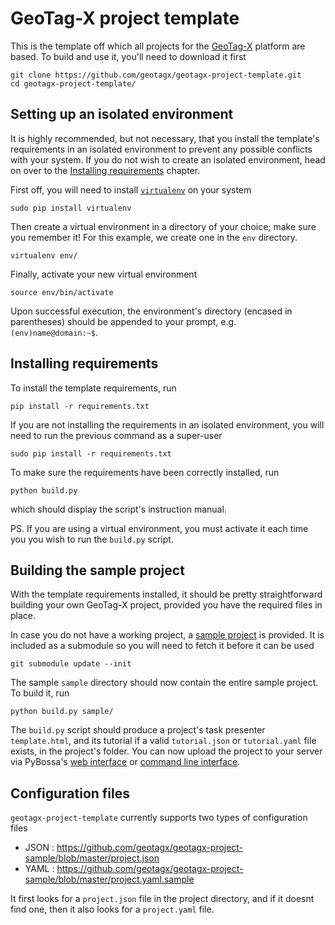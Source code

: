 GeoTag-X project template
=========================

This is the template off which all projects for the [GeoTag-X](http://geotagx.org) platform are based. To build and
use it, you'll need to download it first
```
git clone https://github.com/geotagx/geotagx-project-template.git
cd geotagx-project-template/
```


## Setting up an isolated environment

It is highly recommended, but not necessary, that you install the template's
requirements in an isolated environment to prevent any possible conflicts with your system.
If you do not wish to create an isolated environment, head on over to the [Installing requirements](#installing-requirements) chapter.

First off, you will need to install [`virtualenv`](https://virtualenv.pypa.io/en/latest/) on your system
```
sudo pip install virtualenv
```

Then create a virtual environment in a directory of your choice; make sure you remember it!
For this example, we create one in the `env` directory.
```
virtualenv env/
```

Finally, activate your new virtual environment
```
source env/bin/activate
```

Upon successful execution, the environment's directory (encased in parentheses)
should be appended to your prompt, e.g. `(env)name@domain:~$`.


## Installing requirements

To install the template requirements, run
```
pip install -r requirements.txt
```

If you are not installing the requirements in an isolated environment, you will
need to run the previous command as a super-user
```
sudo pip install -r requirements.txt
```

To make sure the requirements have been correctly installed, run
```
python build.py
```
which should display the script's instruction manual.

PS. If you are using a virtual environment, you must activate it each time you
you wish to run the `build.py` script.


## Building the sample project

With the template requirements installed, it should be pretty straightforward
building your own GeoTag-X project, provided you have the required files in place.

In case you do not have a working project, a [sample project](https://github.com/geotagx/geotagx-project-sample/) is provided.
It is included as a submodule so you will need to fetch it before it can be used
```
git submodule update --init
```
The sample `sample` directory should now contain the entire sample project. To build it, run
```
python build.py sample/
```

The `build.py` script should produce a project's task presenter `template.html`, and its tutorial if a valid `tutorial.json` or `tutorial.yaml` file exists,
in the project's folder. You can now upload the project to your server via PyBossa's [web interface](http://pybossa.readthedocs.org/en/latest/user/overview.html#using-the-web-interface) or [command line interface](http://pybossa.readthedocs.org/en/latest/user/pbs.html).

## Configuration files
`geotagx-project-template` currently supports two types of configuration files   
* JSON : https://github.com/geotagx/geotagx-project-sample/blob/master/project.json
* YAML : https://github.com/geotagx/geotagx-project-sample/blob/master/project.yaml.sample

It first looks for a `project.json` file in the project directory, and if it doesnt find one, then it also looks for 
a `project.yaml` file.
